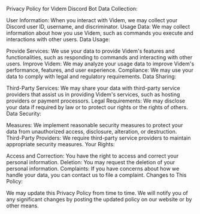 Privacy Policy for Videm Discord Bot
Data Collection:

User Information: When you interact with Videm, we may collect your Discord user ID, username, and discriminator.
Usage Data: We may collect information about how you use Videm, such as commands you execute and interactions with other users.
Data Usage:

Provide Services: We use your data to provide Videm's features and functionalities, such as responding to commands and interacting with other users.
Improve Videm: We may analyze your usage data to improve Videm's performance, features, and user experience.
Compliance: We may use your data to comply with legal and regulatory requirements.
Data Sharing:

Third-Party Services: We may share your data with third-party service providers that assist us in providing Videm's services, such as hosting providers or payment processors.
Legal Requirements: We may disclose your data if required by law or to protect our rights or the rights of others.
Data Security:

Measures: We implement reasonable security measures to protect your data from unauthorized access, disclosure, alteration, or destruction.   
Third-Party Providers: We require third-party service providers to maintain appropriate security measures.
Your Rights:

Access and Correction: You have the right to access and correct your personal information.
Deletion: You may request the deletion of your personal information.
Complaints: If you have concerns about how we handle your data, you can contact us to file a complaint.
Changes to This Policy:

We may update this Privacy Policy from time to time. We will notify you of any significant changes by posting the updated policy on our website or by other means.   
